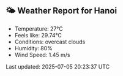 <!-- WEATHER-START -->
## 🌤 Weather Report for Hanoi

- Temperature: 27°C
- Feels like: 29.74°C
- Conditions: overcast clouds
- Humidity: 80%
- Wind Speed: 1.45 m/s

Last updated: 2025-07-05 20:23:37 UTC
<!-- WEATHER-END -->
